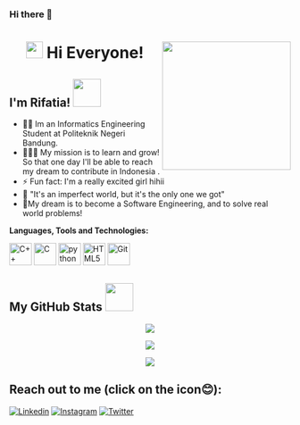 ### Hi there 👋

<h1 align="center"><img src="https://media.giphy.com/media/pqStRjJyVEZDapW6EM/giphy.gif" width="30" />  Hi Everyone! 
<img align='right' src="https://media.giphy.com/media/hVCh2ImEWsBr9sXpW1/giphy.gif" width="230">
<h2> I'm Rifatia! <img src="https://media.giphy.com/media/Pk9ahjZGewoVWjfD4G/giphy.gif" width="50"></h2>
 
- 👩‍💻 Im an Informatics Engineering Student at Politeknik Negeri Bandung.
- 🏃🏻‍♀️ My mission is to learn and grow! So that one day I'll be able to reach my dream to contribute in Indonesia .
- ⚡ Fun fact: I'm a really excited girl hihii
- 📝 "It's an imperfect world, but it's the only one we got"
- 🏁My dream is to become a Software Engineering, and to solve real world problems!</p>
 
 **Languages, Tools and Technologies:**
 
 
 <a href="https://isocpp.org/" title="C++"><img src="https://github.com/get-icon/geticon/raw/master/icons/c-plusplus.svg" alt="C++" width="40px" height="40px"></a>
 <a href="https://en.wikipedia.org/wiki/C_(programming_language)" title="C"><img src="https://github.com/get-icon/geticon/raw/master/icons/c.svg" alt="C" width="40px"  height="40px"></a>
 <a href="https://python.org/" title="python"><img src="https://github.com/get-icon/geticon/raw/master/icons/python.svg" alt="python" width="40px" height="40px"></a>
 <a href="https://www.w3.org/TR/html5/" title="HTML5"><img src="https://github.com/get-icon/geticon/raw/master/icons/html-5.svg" alt="HTML5" width="40px" height="40px"></a>
 <a href="https://git-scm.com/" title="Git"><img src="https://github.com/get-icon/geticon/raw/master/icons/git-icon.svg" alt="Git" width="40px" height="40px"></a>
 

 
 
 
 
 <h2>My GitHub Stats <img src="https://media.giphy.com/media/JUGcy1JHU2ubKnq3Ug/giphy.gif" width="50"> </h2>


<p align="center"> <img align="center" src="https://github-readme-stats.vercel.app/api?username=rifatiyay&show_icons=true" /></p>

<p align="center"><img align="center" src="https://github-readme-streak-stats.herokuapp.com/?user=rifatiyay&show_icons=true" /></p>

<p align="center"><img align="center" src="https://github-readme-stats.vercel.app/api/top-langs/?username=rifatiyay&show_icons=true&langs_count=8" /></p>



<h2> Reach out to me (click on the icon😊): </h2>
<a href="https://www.linkedin.com/in/rifatia-yumna-salma-941ba8207/" title="Linkedin"><img src="https://img.shields.io/badge/LinkedIn-0077B5?style=for-the-badge&logo=linkedin&logoColor=white" alt="Linkedin"></a>
<a href="https://www.instagram.com/rifatiyay/" title="Instagram"><img src="https://img.shields.io/badge/Instagram-E4405F?style=for-the-badge&logo=instagram&logoColor=white" alt="Instagram"></a>
<a href="https://twitter.com/rifatiyay" title="Twitter"><img src="https://img.shields.io/badge/Twitter-1DA1F2?style=for-the-badge&logo=twitter&logoColor=white" alt="Twitter"></a>




